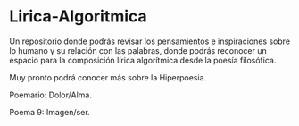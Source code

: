 # Lirica-Algoritmica
Un repositorio donde podrás revisar los pensamientos e inspiraciones sobre lo humano y su relación con las palabras, donde podrás reconocer un espacio para la composición lírica algorítmica desde la poesía filosófica.

Muy pronto podrá conocer más sobre la Hiperpoesia.


Poemario: Dolor/Alma.

Poema 9: Imagen/ser.
